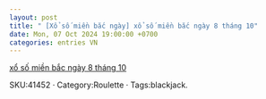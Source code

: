 ```yaml
---
layout: post
title: " [Xổ số miền bắc ngày] xổ số miền bắc ngày 8 tháng 10"
date: Mon, 07 Oct 2024 19:00:00 +0700
categories: entries VN
---
```

[xổ số miền bắc ngày 8 tháng 10](https://vasep.com.vn/Rna/2024-10-07-sbobet%20sport.shtm)

SKU:41452 · Category:Roulette · Tags:blackjack.

